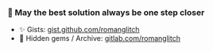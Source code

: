 ### 🚀 May the best solution always be one step closer
- ✨ Gists: [gist.github.com/romanglitch](https://gist.github.com/romanglitch)
- 🔖 Hidden gems / Archive: [gitlab.com/romanglitch](https://gitlab.com/romanglitch)
